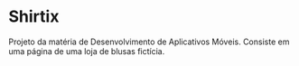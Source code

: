 # Shirtix
Projeto da matéria de Desenvolvimento de Aplicativos Móveis. Consiste em uma página de uma loja de blusas fictícia.
